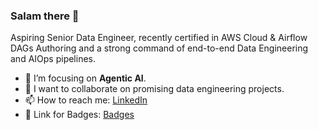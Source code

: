 
### Salam there 👋


Aspiring Senior Data Engineer, recently certified in AWS Cloud & Airflow DAGs Authoring and a strong command of end-to-end Data Engineering and AIOps pipelines.


- 🌱 I’m focusing on **Agentic AI**.
- 👯 I want to collaborate on promising data engineering projects.
- 📫 How to reach me:  [LinkedIn](https://www.linkedin.com/in/bkhalaf/) 
- 🔗 Link for Badges:   [Badges](https://www.credly.com/users/basem-khalaf94/badges)
